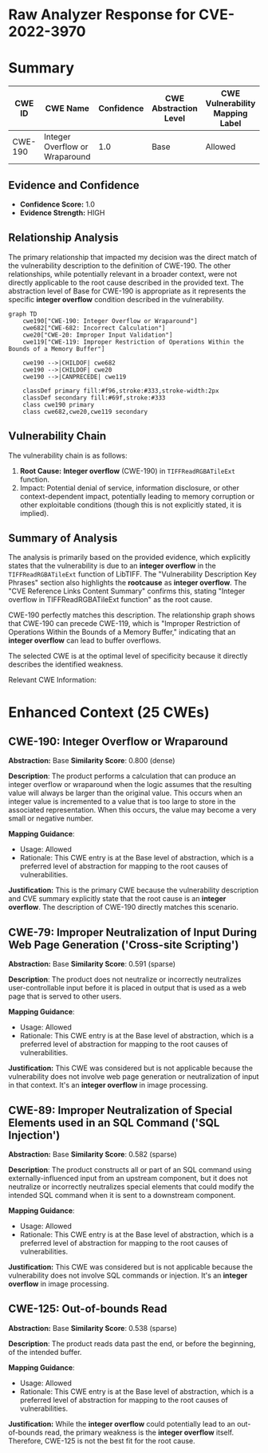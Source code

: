 # Raw Analyzer Response for CVE-2022-3970

# Summary
| CWE ID | CWE Name | Confidence | CWE Abstraction Level | CWE Vulnerability Mapping Label | CWE-Vulnerability Mapping Notes |
|---|---|---|---|---|---|
| CWE-190 | Integer Overflow or Wraparound | 1.0 | Base | Allowed | Primary CWE |

## Evidence and Confidence

*   **Confidence Score:** 1.0
*   **Evidence Strength:** HIGH

## Relationship Analysis
The primary relationship that impacted my decision was the direct match of the vulnerability description to the definition of CWE-190. The other relationships, while potentially relevant in a broader context, were not directly applicable to the root cause described in the provided text. The abstraction level of Base for CWE-190 is appropriate as it represents the specific **integer overflow** condition described in the vulnerability.

```mermaid
graph TD
    cwe190["CWE-190: Integer Overflow or Wraparound"]
    cwe682["CWE-682: Incorrect Calculation"]
    cwe20["CWE-20: Improper Input Validation"]
    cwe119["CWE-119: Improper Restriction of Operations Within the Bounds of a Memory Buffer"]
    
    cwe190 -->|CHILDOF| cwe682
    cwe190 -->|CHILDOF| cwe20
    cwe190 -->|CANPRECEDE| cwe119
    
    classDef primary fill:#f96,stroke:#333,stroke-width:2px
    classDef secondary fill:#69f,stroke:#333
    class cwe190 primary
    class cwe682,cwe20,cwe119 secondary
```

## Vulnerability Chain
The vulnerability chain is as follows:
1.  **Root Cause:** **Integer overflow** (CWE-190) in `TIFFReadRGBATileExt` function.
2.  Impact: Potential denial of service, information disclosure, or other context-dependent impact, potentially leading to memory corruption or other exploitable conditions (though this is not explicitly stated, it is implied).

## Summary of Analysis
The analysis is primarily based on the provided evidence, which explicitly states that the vulnerability is due to an **integer overflow** in the `TIFFReadRGBATileExt` function of LibTIFF. The "Vulnerability Description Key Phrases" section also highlights the **rootcause** as **integer overflow**. The "CVE Reference Links Content Summary" confirms this, stating "Integer overflow in TIFFReadRGBATileExt function" as the root cause.

CWE-190 perfectly matches this description. The relationship graph shows that CWE-190 can precede CWE-119, which is "Improper Restriction of Operations Within the Bounds of a Memory Buffer," indicating that an **integer overflow** can lead to buffer overflows.

The selected CWE is at the optimal level of specificity because it directly describes the identified weakness.

Relevant CWE Information:

# Enhanced Context (25 CWEs)

## CWE-190: Integer Overflow or Wraparound
**Abstraction:** Base
**Similarity Score**: 0.800 (dense)

**Description**:
The product performs a calculation that can produce an integer overflow or wraparound when the logic assumes that the resulting value will always be larger than the original value. This occurs when an integer value is incremented to a value that is too large to store in the associated representation. When this occurs, the value may become a very small or negative number.

**Mapping Guidance**:
- Usage: Allowed
- Rationale: This CWE entry is at the Base level of abstraction, which is a preferred level of abstraction for mapping to the root causes of vulnerabilities.

**Justification:** This is the primary CWE because the vulnerability description and CVE summary explicitly state that the root cause is an **integer overflow**. The description of CWE-190 directly matches this scenario.

## CWE-79: Improper Neutralization of Input During Web Page Generation ('Cross-site Scripting')
**Abstraction:** Base
**Similarity Score**: 0.591 (sparse)

**Description**:
The product does not neutralize or incorrectly neutralizes user-controllable input before it is placed in output that is used as a web page that is served to other users.

**Mapping Guidance**:
- Usage: Allowed
- Rationale: This CWE entry is at the Base level of abstraction, which is a preferred level of abstraction for mapping to the root causes of vulnerabilities.

**Justification:** This CWE was considered but is not applicable because the vulnerability does not involve web page generation or neutralization of input in that context. It's an **integer overflow** in image processing.

## CWE-89: Improper Neutralization of Special Elements used in an SQL Command ('SQL Injection')
**Abstraction:** Base
**Similarity Score**: 0.582 (sparse)

**Description**:
The product constructs all or part of an SQL command using externally-influenced input from an upstream component, but it does not neutralize or incorrectly neutralizes special elements that could modify the intended SQL command when it is sent to a downstream component.

**Mapping Guidance**:
- Usage: Allowed
- Rationale: This CWE entry is at the Base level of abstraction, which is a preferred level of abstraction for mapping to the root causes of vulnerabilities.

**Justification:** This CWE was considered but is not applicable because the vulnerability does not involve SQL commands or injection. It's an **integer overflow** in image processing.

## CWE-125: Out-of-bounds Read
**Abstraction:** Base
**Similarity Score**: 0.538 (sparse)

**Description**:
The product reads data past the end, or before the beginning, of the intended buffer.

**Mapping Guidance**:
- Usage: Allowed
- Rationale: This CWE entry is at the Base level of abstraction, which is a preferred level of abstraction for mapping to the root causes of vulnerabilities.

**Justification:** While the **integer overflow** could potentially lead to an out-of-bounds read, the primary weakness is the **integer overflow** itself. Therefore, CWE-125 is not the best fit for the root cause.